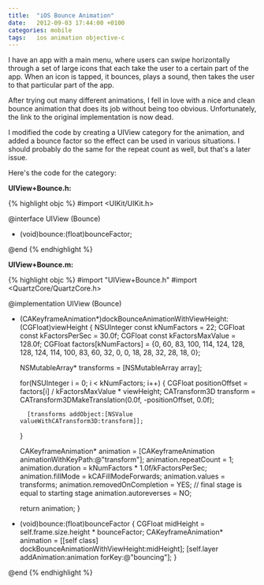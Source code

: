 ```yaml
---
title:  "iOS Bounce Animation"
date: 	2012-09-03 17:44:00 +0100
categories: mobile
tags: 	ios animation objective-c
---
```



I have an app with a main menu, where users can swipe horizontally through a set
of large icons that each take the user to a certain part of the app. When an icon
is tapped, it bounces, plays a sound, then takes the user to that particular part
of the app.

After trying out many different animations, I fell in love with a nice and clean
bounce animation that does its job without being too obvious. Unfortunately, the
link to the original implementation is now dead.

I modified the code by creating a UIView category for the animation, and added a
bounce factor so the effect can be used in various situations. I should probably
do the same for the repeat count as well, but that's a later issue.

Here's the code for the category:

**UIView+Bounce.h:**

{% highlight objc %}
#import <UIKit/UIKit.h>

@interface UIView (Bounce)

- (void)bounce:(float)bounceFactor;

@end
{% endhighlight %}

**UIView+Bounce.m:**

{% highlight objc %}
#import "UIView+Bounce.h"
#import <QuartzCore/QuartzCore.h>

@implementation UIView (Bounce)

+ (CAKeyframeAnimation*)dockBounceAnimationWithViewHeight:(CGFloat)viewHeight
{
    NSUInteger const kNumFactors    = 22;
    CGFloat const kFactorsPerSec    = 30.0f;
    CGFloat const kFactorsMaxValue  = 128.0f;
    CGFloat factors[kNumFactors]    = {0,  60, 83, 100, 114, 124, 128, 128, 124, 114, 100, 83, 60, 32, 0, 0, 18, 28, 32, 28, 18, 0};

    NSMutableArray* transforms = [NSMutableArray array];

    for(NSUInteger i = 0; i < kNumFactors; i++)
    {
        CGFloat positionOffset  = factors[i] / kFactorsMaxValue * viewHeight;
        CATransform3D transform = CATransform3DMakeTranslation(0.0f, -positionOffset, 0.0f);

        [transforms addObject:[NSValue valueWithCATransform3D:transform]];
    }

    CAKeyframeAnimation* animation = [CAKeyframeAnimation animationWithKeyPath:@"transform"];
    animation.repeatCount           = 1;
    animation.duration              = kNumFactors * 1.0f/kFactorsPerSec;
    animation.fillMode              = kCAFillModeForwards;
    animation.values                = transforms;
    animation.removedOnCompletion   = YES; // final stage is equal to starting stage
    animation.autoreverses          = NO;

    return animation;
}

- (void)bounce:(float)bounceFactor
{
    CGFloat midHeight = self.frame.size.height * bounceFactor;
    CAKeyframeAnimation* animation = [[self class] dockBounceAnimationWithViewHeight:midHeight];
    [self.layer addAnimation:animation forKey:@"bouncing"];
}

@end
{% endhighlight %}

